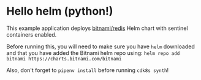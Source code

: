 # Hello helm (python!)

This example application deploys [bitnami/redis](https://github.com/bitnami/charts/tree/master/bitnami/redis) Helm chart with sentinel containers enabled.

Before running this, you will need to make sure you have `helm` downloaded and that you have added the Bitnami helm repo using: `helm repo add bitnami https://charts.bitnami.com/bitnami`

Also, don't forget to `pipenv install` before running `cdk8s synth`!